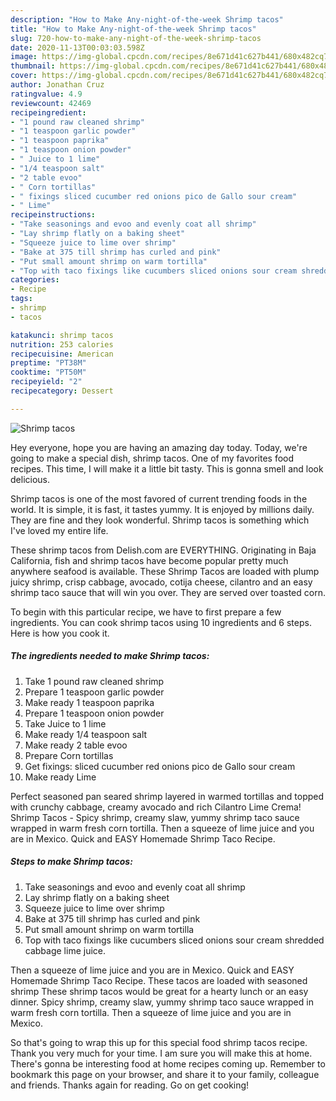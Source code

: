 ```yaml
---
description: "How to Make Any-night-of-the-week Shrimp tacos"
title: "How to Make Any-night-of-the-week Shrimp tacos"
slug: 720-how-to-make-any-night-of-the-week-shrimp-tacos
date: 2020-11-13T00:03:03.598Z
image: https://img-global.cpcdn.com/recipes/8e671d41c627b441/680x482cq70/shrimp-tacos-recipe-main-photo.jpg
thumbnail: https://img-global.cpcdn.com/recipes/8e671d41c627b441/680x482cq70/shrimp-tacos-recipe-main-photo.jpg
cover: https://img-global.cpcdn.com/recipes/8e671d41c627b441/680x482cq70/shrimp-tacos-recipe-main-photo.jpg
author: Jonathan Cruz
ratingvalue: 4.9
reviewcount: 42469
recipeingredient:
- "1 pound raw cleaned shrimp"
- "1 teaspoon garlic powder"
- "1 teaspoon paprika"
- "1 teaspoon onion powder"
- " Juice to 1 lime"
- "1/4 teaspoon salt"
- "2 table evoo"
- " Corn tortillas"
- " fixings sliced cucumber red onions pico de Gallo sour cream"
- " Lime"
recipeinstructions:
- "Take seasonings and evoo and evenly coat all shrimp"
- "Lay shrimp flatly on a baking sheet"
- "Squeeze juice to lime over shrimp"
- "Bake at 375 till shrimp has curled and pink"
- "Put small amount shrimp on warm tortilla"
- "Top with taco fixings like cucumbers sliced onions sour cream shredded cabbage lime juice."
categories:
- Recipe
tags:
- shrimp
- tacos

katakunci: shrimp tacos 
nutrition: 253 calories
recipecuisine: American
preptime: "PT38M"
cooktime: "PT50M"
recipeyield: "2"
recipecategory: Dessert

---
```



![Shrimp tacos](https://img-global.cpcdn.com/recipes/8e671d41c627b441/680x482cq70/shrimp-tacos-recipe-main-photo.jpg)

Hey everyone, hope you are having an amazing day today. Today, we're going to make a special dish, shrimp tacos. One of my favorites food recipes. This time, I will make it a little bit tasty. This is gonna smell and look delicious.

Shrimp tacos is one of the most favored of current trending foods in the world. It is simple, it is fast, it tastes yummy. It is enjoyed by millions daily. They are fine and they look wonderful. Shrimp tacos is something which I've loved my entire life.

These shrimp tacos from Delish.com are EVERYTHING. Originating in Baja California, fish and shrimp tacos have become popular pretty much anywhere seafood is available. These Shrimp Tacos are loaded with plump juicy shrimp, crisp cabbage, avocado, cotija cheese, cilantro and an easy shrimp taco sauce that will win you over. They are served over toasted corn.


To begin with this particular recipe, we have to first prepare a few ingredients. You can cook shrimp tacos using 10 ingredients and 6 steps. Here is how you cook it.

<!--inarticleads1-->

##### The ingredients needed to make Shrimp tacos:

1. Take 1 pound raw cleaned shrimp
1. Prepare 1 teaspoon garlic powder
1. Make ready 1 teaspoon paprika
1. Prepare 1 teaspoon onion powder
1. Take  Juice to 1 lime
1. Make ready 1/4 teaspoon salt
1. Make ready 2 table evoo
1. Prepare  Corn tortillas
1. Get  fixings: sliced cucumber red onions pico de Gallo sour cream
1. Make ready  Lime


Perfect seasoned pan seared shrimp layered in warmed tortillas and topped with crunchy cabbage, creamy avocado and rich Cilantro Lime Crema! Shrimp Tacos - Spicy shrimp, creamy slaw, yummy shrimp taco sauce wrapped in warm fresh corn tortilla. Then a squeeze of lime juice and you are in Mexico. Quick and EASY Homemade Shrimp Taco Recipe. 

<!--inarticleads2-->

##### Steps to make Shrimp tacos:

1. Take seasonings and evoo and evenly coat all shrimp
1. Lay shrimp flatly on a baking sheet
1. Squeeze juice to lime over shrimp
1. Bake at 375 till shrimp has curled and pink
1. Put small amount shrimp on warm tortilla
1. Top with taco fixings like cucumbers sliced onions sour cream shredded cabbage lime juice.


Then a squeeze of lime juice and you are in Mexico. Quick and EASY Homemade Shrimp Taco Recipe. These tacos are loaded with seasoned shrimp These shrimp tacos would be great for a hearty lunch or an easy dinner. Spicy shrimp, creamy slaw, yummy shrimp taco sauce wrapped in warm fresh corn tortilla. Then a squeeze of lime juice and you are in Mexico. 

So that's going to wrap this up for this special food shrimp tacos recipe. Thank you very much for your time. I am sure you will make this at home. There's gonna be interesting food at home recipes coming up. Remember to bookmark this page on your browser, and share it to your family, colleague and friends. Thanks again for reading. Go on get cooking!
